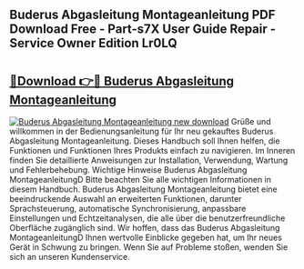 ## Buderus Abgasleitung Montageanleitung PDF Download Free - Part-s7X User Guide Repair - Service Owner Edition Lr0LQ

# <h2><a href="http://df6czgs.blite.top/?on=Buderus+Abgasleitung+Montageanleitung">🔗Download 👉🔴 Buderus Abgasleitung Montageanleitung</a></h2>

[![Buderus Abgasleitung Montageanleitung new download](https://i.imgur.com/lujVjoI.png)](http://df6czgs.blite.top/?on=Buderus+Abgasleitung+Montageanleitung)
Grüße und willkommen in der Bedienungsanleitung für Ihr neu gekauftes Buderus Abgasleitung Montageanleitung. Dieses Handbuch soll Ihnen helfen, die Funktionen und Funktionen Ihres Produkts einfach zu navigieren. Im Inneren finden Sie detaillierte Anweisungen zur Installation, Verwendung, Wartung und Fehlerbehebung. Wichtige Hinweise Buderus Abgasleitung MontageanleitungD Bitte beachten Sie alle wichtigen Informationen in diesem Handbuch. Buderus Abgasleitung Montageanleitung bietet eine beeindruckende Auswahl an erweiterten Funktionen, darunter Sprachsteuerung, automatische Synchronisierung, anpassbare Einstellungen und Echtzeitanalysen, die alle über die benutzerfreundliche Oberfläche zugänglich sind. Wir hoffen, dass das Buderus Abgasleitung MontageanleitungD Ihnen wertvolle Einblicke gegeben hat, um Ihr neues Gerät in Schwung zu bringen. Wenn Sie auf Probleme stoßen, wenden Sie sich an unseren Kundenservice.

